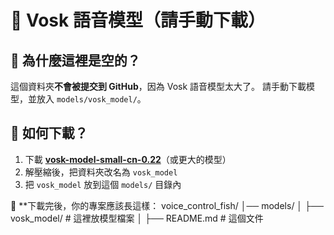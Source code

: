 # 📢 Vosk 語音模型（請手動下載）

## 🔹 為什麼這裡是空的？
這個資料夾**不會被提交到 GitHub**，因為 Vosk 語音模型太大了。
請手動下載模型，並放入 `models/vosk_model/`。

## 🔹 如何下載？
1. 下載 **[vosk-model-small-cn-0.22](https://alphacephei.com/vosk/models)**（或更大的模型）
2. 解壓縮後，把資料夾改名為 `vosk_model`
3. 把 `vosk_model` 放到這個 `models/` 目錄內

🚀 **下載完後，你的專案應該長這樣：
voice_control_fish/ 
│── models/ 
│  ├── vosk_model/ # 這裡放模型檔案 
│ 
├── README.md # 這個文件
